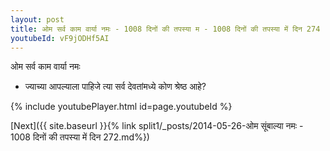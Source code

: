 ```yaml
---
layout: post
title: ओम सर्व काम वार्या नमः - 1008 दिनों की तपस्या म - 1008 दिनों की तपस्या में दिन 274
youtubeId: vF9jODHf5AI
---
```

 
 
 ओम सर्व काम वार्या नमः  
 
 -  ज्याच्या आपल्याला पाहिजे त्या सर्व देवतांमध्ये कोण श्रेष्ठ आहे? 
 
  
 
  
 
 
 
 
 
 


{% include youtubePlayer.html id=page.youtubeId %}
 
[Next]({{ site.baseurl }}{% link  split1/_posts/2014-05-26-ओम सूंबाल्या नमः - 1008 दिनों की तपस्या में दिन 272.md%})
 
